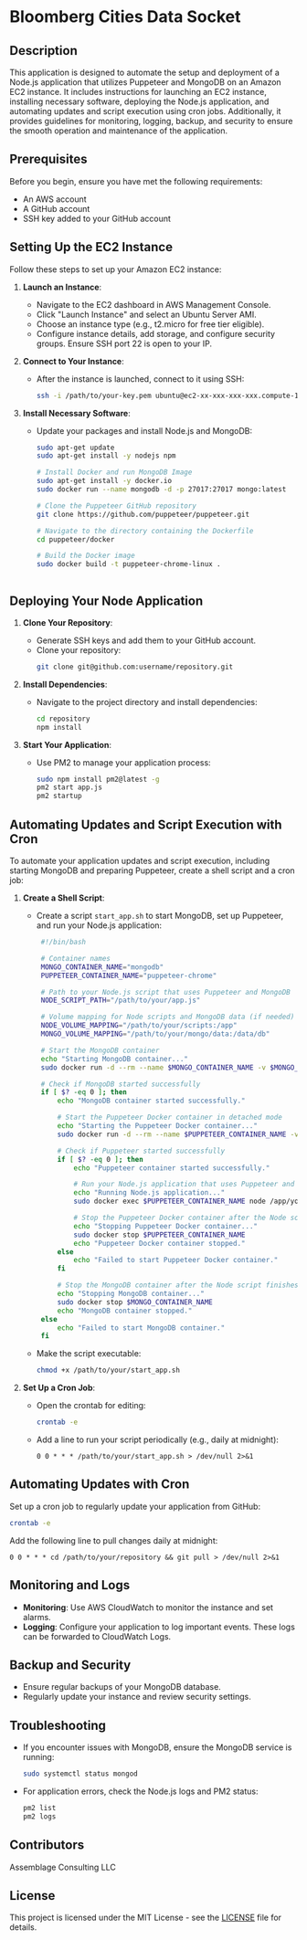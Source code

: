 
# Bloomberg Cities Data Socket

## Description

This application is designed to automate the setup and deployment of a Node.js application that utilizes Puppeteer and MongoDB on an Amazon EC2 instance. It includes instructions for launching an EC2 instance, installing necessary software, deploying the Node.js application, and automating updates and script execution using cron jobs. Additionally, it provides guidelines for monitoring, logging, backup, and security to ensure the smooth operation and maintenance of the application.

## Prerequisites

Before you begin, ensure you have met the following requirements:
- An AWS account
- A GitHub account
- SSH key added to your GitHub account

## Setting Up the EC2 Instance

Follow these steps to set up your Amazon EC2 instance:

1. **Launch an Instance**:
   - Navigate to the EC2 dashboard in AWS Management Console.
   - Click "Launch Instance" and select an Ubuntu Server AMI.
   - Choose an instance type (e.g., t2.micro for free tier eligible).
   - Configure instance details, add storage, and configure security groups. Ensure SSH port 22 is open to your IP.

2. **Connect to Your Instance**:
   - After the instance is launched, connect to it using SSH:
     ```bash
     ssh -i /path/to/your-key.pem ubuntu@ec2-xx-xxx-xxx-xxx.compute-1.amazonaws.com
     ```

3. **Install Necessary Software**:
   - Update your packages and install Node.js and MongoDB:
     ```bash
     sudo apt-get update
     sudo apt-get install -y nodejs npm 

     # Install Docker and run MongoDB Image
     sudo apt-get install -y docker.io
     sudo docker run --name mongodb -d -p 27017:27017 mongo:latest

     # Clone the Puppeteer GitHub repository
     git clone https://github.com/puppeteer/puppeteer.git

     # Navigate to the directory containing the Dockerfile
     cd puppeteer/docker

     # Build the Docker image
     sudo docker build -t puppeteer-chrome-linux .
    ```

## Deploying Your Node Application

1. **Clone Your Repository**:
   - Generate SSH keys and add them to your GitHub account.
   - Clone your repository:
     ```bash
     git clone git@github.com:username/repository.git
     ```

2. **Install Dependencies**:
   - Navigate to the project directory and install dependencies:
     ```bash
     cd repository
     npm install
     ```

3. **Start Your Application**:
   - Use PM2 to manage your application process:
     ```bash
     sudo npm install pm2@latest -g
     pm2 start app.js
     pm2 startup
     ```


## Automating Updates and Script Execution with Cron

To automate your application updates and script execution, including starting MongoDB and preparing Puppeteer, create a shell script and a cron job:

1. **Create a Shell Script**:
   - Create a script `start_app.sh` to start MongoDB, set up Puppeteer, and run your Node.js application:
     ```bash
      #!/bin/bash

      # Container names
      MONGO_CONTAINER_NAME="mongodb"
      PUPPETEER_CONTAINER_NAME="puppeteer-chrome"

      # Path to your Node.js script that uses Puppeteer and MongoDB
      NODE_SCRIPT_PATH="/path/to/your/app.js"

      # Volume mapping for Node scripts and MongoDB data (if needed)
      NODE_VOLUME_MAPPING="/path/to/your/scripts:/app"
      MONGO_VOLUME_MAPPING="/path/to/your/mongo/data:/data/db"

      # Start the MongoDB container
      echo "Starting MongoDB container..."
      sudo docker run -d --rm --name $MONGO_CONTAINER_NAME -v $MONGO_VOLUME_MAPPING mongo:latest

      # Check if MongoDB started successfully
      if [ $? -eq 0 ]; then
          echo "MongoDB container started successfully."

          # Start the Puppeteer Docker container in detached mode
          echo "Starting the Puppeteer Docker container..."
          sudo docker run -d --rm --name $PUPPETEER_CONTAINER_NAME -v $NODE_VOLUME_MAPPING puppeteer-chrome-linux

          # Check if Puppeteer started successfully
          if [ $? -eq 0 ]; then
              echo "Puppeteer container started successfully."

              # Run your Node.js application that uses Puppeteer and MongoDB
              echo "Running Node.js application..."
              sudo docker exec $PUPPETEER_CONTAINER_NAME node /app/your_script.js

              # Stop the Puppeteer Docker container after the Node script finishes
              echo "Stopping Puppeteer Docker container..."
              sudo docker stop $PUPPETEER_CONTAINER_NAME
              echo "Puppeteer Docker container stopped."
          else
              echo "Failed to start Puppeteer Docker container."
          fi

          # Stop the MongoDB container after the Node script finishes
          echo "Stopping MongoDB container..."
          sudo docker stop $MONGO_CONTAINER_NAME
          echo "MongoDB container stopped."
      else
          echo "Failed to start MongoDB container."
      fi
     ```

   - Make the script executable:
     ```bash
     chmod +x /path/to/your/start_app.sh
     ```

2. **Set Up a Cron Job**:
   - Open the crontab for editing:
     ```bash
     crontab -e
     ```

   - Add a line to run your script periodically (e.g., daily at midnight):
     ```cron
     0 0 * * * /path/to/your/start_app.sh > /dev/null 2>&1
     ```


## Automating Updates with Cron

Set up a cron job to regularly update your application from GitHub:

```bash
crontab -e
```

Add the following line to pull changes daily at midnight:

```cron
0 0 * * * cd /path/to/your/repository && git pull > /dev/null 2>&1
```

## Monitoring and Logs

- **Monitoring**: Use AWS CloudWatch to monitor the instance and set alarms.
- **Logging**: Configure your application to log important events. These logs can be forwarded to CloudWatch Logs.

## Backup and Security

- Ensure regular backups of your MongoDB database.
- Regularly update your instance and review security settings.

## Troubleshooting

- If you encounter issues with MongoDB, ensure the MongoDB service is running:
  ```bash
  sudo systemctl status mongod
  ```

- For application errors, check the Node.js logs and PM2 status:
  ```bash
  pm2 list
  pm2 logs
  ```

## Contributors

Assemblage Consulting LLC

## License

This project is licensed under the MIT License - see the [LICENSE](https://opensource.org/license/mit) file for details.